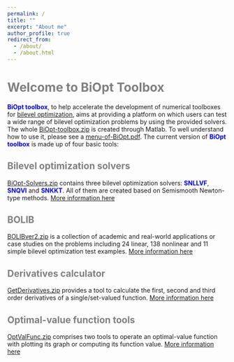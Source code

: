 ```yaml
---
permalink: /
title: ""
excerpt: "About me"
author_profile: true
redirect_from: 
  - /about/
  - /about.html
---
```


<span style="color:grey">Welcome to BiOpt Toolbox</span> 
===

<span style="color:blue">**BiOpt toolbox**</span>, to help accelerate the development of numerical toolboxes for [bilevel optimization](https://biopt.github.io/solvers/),   aims at providing a platform on which users can test a wide range of bilevel optimization problems by using the provided solvers. The whole [BiOpt-toolbox.zip](\files\BiOpt-toolbox.zip) is created through Matlab. To well understand how to use it, please see a [menu-of-BiOpt.pdf](\files\menu-of-BiOpt.pdf).  The current version of <span style="color:blue">**BiOpt toolbox**</span> is made up of four basic tools:

<span style="color:grey">Bilevel optimization solvers </span> 
---
[BiOpt-Solvers.zip](\files\BiOpt-Solvers.zip) contains three bilevel optimization solvers: <span style="color:blue">**SNLLVF**</span>, <span style="color:blue">**SNQVI**</span>  and <span style="color:blue">**SNKKT**</span>. All of them are created based on Semismooth Newton-type methods.  [More information here](https://biopt.github.io/solvers/) 

<span style="color:grey">BOLIB </span>   
---
[BOLIBver2.zip](\files\BOLIBver2.zip) is a collection of academic and real-world applications or case studies on the problems including 24 linear, 138 nonlinear and 11 simple bilevel optimization test examples. [More information here](https://biopt.github.io/bolib/) 


<span style="color:grey">Derivatives calculator </span>  
---
[GetDerivatives.zip](\files\GetDerivatives.zip) provides a tool to calculate the first, second and third order derivatives of a single/set-valued function. [More information here](https://biopt.github.io/getderivatives/) 

<span style="color:grey">Optimal-value function tools </span>   
---
[OptValFunc.zip](\files\OptValFunc.zip) comprises two tools to operate an optimal-value function with plotting  its graph or computing its function value.  [More information here](https://biopt.github.io/valuefunc/) 

